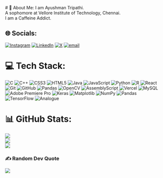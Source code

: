 <centre>
# 💫 About Me:
I am Ayushman Tripathi.<br>A sophomore at Vellore Institute of Technology, Chennai.<br>I am a Caffeine Addict.


## 🌐 Socials:
[![Instagram](https://img.shields.io/badge/Instagram-%23E4405F.svg?logo=Instagram&logoColor=white)](https://instagram.com/ayushmandgaf) [![LinkedIn](https://img.shields.io/badge/LinkedIn-%230077B5.svg?logo=linkedin&logoColor=white)](https://linkedin.com/in/ayushman) [![X](https://img.shields.io/badge/X-black.svg?logo=X&logoColor=white)](https://x.com/ayushmanatr) [![email](https://img.shields.io/badge/Email-D14836?logo=gmail&logoColor=white)](mailto:ayushman18905@gmail.com) 

# 💻 Tech Stack:
![C](https://img.shields.io/badge/c-%2300599C.svg?style=flat&logo=c&logoColor=white) ![C++](https://img.shields.io/badge/c++-%2300599C.svg?style=flat&logo=c%2B%2B&logoColor=white) ![CSS3](https://img.shields.io/badge/css3-%231572B6.svg?style=flat&logo=css3&logoColor=white) ![HTML5](https://img.shields.io/badge/html5-%23E34F26.svg?style=flat&logo=html5&logoColor=white) ![Java](https://img.shields.io/badge/java-%23ED8B00.svg?style=flat&logo=openjdk&logoColor=white) ![JavaScript](https://img.shields.io/badge/javascript-%23323330.svg?style=flat&logo=javascript&logoColor=%23F7DF1E) ![Python](https://img.shields.io/badge/python-3670A0?style=flat&logo=python&logoColor=ffdd54) ![R](https://img.shields.io/badge/r-%23276DC3.svg?style=flat&logo=r&logoColor=white) ![React](https://img.shields.io/badge/react-%2320232a.svg?style=flat&logo=react&logoColor=%2361DAFB) ![Git](https://img.shields.io/badge/git-%23F05033.svg?style=flat&logo=git&logoColor=white) ![GitHub](https://img.shields.io/badge/github-%23121011.svg?style=flat&logo=github&logoColor=white) ![Pandas](https://img.shields.io/badge/pandas-%23150458.svg?style=flat&logo=pandas&logoColor=white) ![OpenCV](https://img.shields.io/badge/opencv-%23white.svg?style=flat&logo=opencv&logoColor=white) ![AssemblyScript](https://img.shields.io/badge/assembly%20script-%23000000.svg?style=flat&logo=assemblyscript&logoColor=white) ![Vercel](https://img.shields.io/badge/vercel-%23000000.svg?style=flat&logo=vercel&logoColor=white) ![MySQL](https://img.shields.io/badge/mysql-4479A1.svg?style=flat&logo=mysql&logoColor=white) ![Adobe Premiere Pro](https://img.shields.io/badge/Adobe%20Premiere%20Pro-9999FF.svg?style=flat&logo=Adobe%20Premiere%20Pro&logoColor=white) ![Keras](https://img.shields.io/badge/Keras-%23D00000.svg?style=flat&logo=Keras&logoColor=white) ![Matplotlib](https://img.shields.io/badge/Matplotlib-%23ffffff.svg?style=flat&logo=Matplotlib&logoColor=black) ![NumPy](https://img.shields.io/badge/numpy-%23013243.svg?style=flat&logo=numpy&logoColor=white) ![Pandas](https://img.shields.io/badge/pandas-%23150458.svg?style=flat&logo=pandas&logoColor=white) ![TensorFlow](https://img.shields.io/badge/TensorFlow-%23FF6F00.svg?style=flat&logo=TensorFlow&logoColor=white) ![Analogue](https://img.shields.io/badge/Analogue-1A1A1A?style=flat&logo=Analogue&logoColor=white)
# 📊 GitHub Stats:
![](https://github-readme-stats.vercel.app/api?username=tripathiayushman&theme=highcontrast&hide_border=true&include_all_commits=true&count_private=true)<br/>
![](https://nirzak-streak-stats.vercel.app/?user=tripathiayushman&theme=highcontrast&hide_border=true)<br/>
![](https://github-readme-stats.vercel.app/api/top-langs/?username=tripathiayushman&theme=highcontrast&hide_border=true&include_all_commits=true&count_private=true&layout=compact)

### ✍️ Random Dev Quote
![](https://quotes-github-readme.vercel.app/api?type=vetical&theme=dark)

<!-- Proudly created with GPRM ( https://gprm.itsvg.in ) -->
<centre>

